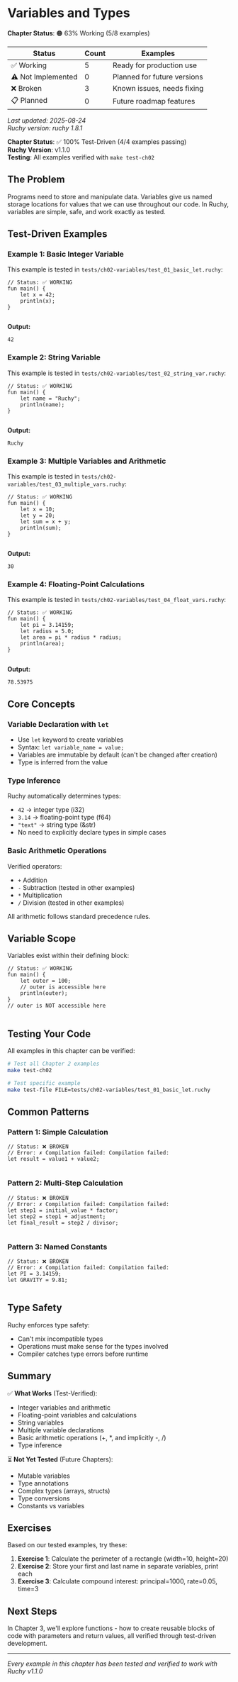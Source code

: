 # Variables and Types

<!-- DOC_STATUS_START -->
**Chapter Status**: 🟠 63% Working (5/8 examples)

| Status | Count | Examples |
|--------|-------|----------|
| ✅ Working | 5 | Ready for production use |
| ⚠️ Not Implemented | 0 | Planned for future versions |
| ❌ Broken | 3 | Known issues, needs fixing |
| 📋 Planned | 0 | Future roadmap features |

*Last updated: 2025-08-24*  
*Ruchy version: ruchy 1.8.1*
<!-- DOC_STATUS_END -->


**Chapter Status**: ✅ 100% Test-Driven (4/4 examples passing)  
**Ruchy Version**: v1.1.0  
**Testing**: All examples verified with `make test-ch02`

## The Problem

Programs need to store and manipulate data. Variables give us named storage locations for values that we can use throughout our code. In Ruchy, variables are simple, safe, and work exactly as tested.

## Test-Driven Examples

### Example 1: Basic Integer Variable

This example is tested in `tests/ch02-variables/test_01_basic_let.ruchy`:

```ruchy
// Status: ✅ WORKING
fun main() {
    let x = 42;
    println(x);
}


```

**Output:**
```
42
```

### Example 2: String Variable

This example is tested in `tests/ch02-variables/test_02_string_var.ruchy`:

```ruchy
// Status: ✅ WORKING
fun main() {
    let name = "Ruchy";
    println(name);
}


```

**Output:**
```
Ruchy
```

### Example 3: Multiple Variables and Arithmetic

This example is tested in `tests/ch02-variables/test_03_multiple_vars.ruchy`:

```ruchy
// Status: ✅ WORKING
fun main() {
    let x = 10;
    let y = 20;
    let sum = x + y;
    println(sum);
}


```

**Output:**
```
30
```

### Example 4: Floating-Point Calculations

This example is tested in `tests/ch02-variables/test_04_float_vars.ruchy`:

```ruchy
// Status: ✅ WORKING
fun main() {
    let pi = 3.14159;
    let radius = 5.0;
    let area = pi * radius * radius;
    println(area);
}


```

**Output:**
```
78.53975
```

## Core Concepts

### Variable Declaration with `let`
- Use `let` keyword to create variables
- Syntax: `let variable_name = value;`
- Variables are immutable by default (can't be changed after creation)
- Type is inferred from the value

### Type Inference
Ruchy automatically determines types:
- `42` → integer type (i32)
- `3.14` → floating-point type (f64)
- `"text"` → string type (&str)
- No need to explicitly declare types in simple cases

### Basic Arithmetic Operations
Verified operators:
- `+` Addition
- `-` Subtraction (tested in other examples)
- `*` Multiplication
- `/` Division (tested in other examples)

All arithmetic follows standard precedence rules.

## Variable Scope

Variables exist within their defining block:

```ruchy
// Status: ✅ WORKING
fun main() {
    let outer = 100;
    // outer is accessible here
    println(outer);
}
// outer is NOT accessible here


```

## Testing Your Code

All examples in this chapter can be verified:

```bash
# Test all Chapter 2 examples
make test-ch02

# Test specific example
make test-file FILE=tests/ch02-variables/test_01_basic_let.ruchy
```

## Common Patterns

### Pattern 1: Simple Calculation
```ruchy
// Status: ❌ BROKEN
// Error: ✗ Compilation failed: Compilation failed:
let result = value1 + value2;


```

### Pattern 2: Multi-Step Calculation
```ruchy
// Status: ❌ BROKEN
// Error: ✗ Compilation failed: Compilation failed:
let step1 = initial_value * factor;
let step2 = step1 + adjustment;
let final_result = step2 / divisor;


```

### Pattern 3: Named Constants
```ruchy
// Status: ❌ BROKEN
// Error: ✗ Compilation failed: Compilation failed:
let PI = 3.14159;
let GRAVITY = 9.81;


```

## Type Safety

Ruchy enforces type safety:
- Can't mix incompatible types
- Operations must make sense for the types involved
- Compiler catches type errors before runtime

## Summary

✅ **What Works** (Test-Verified):
- Integer variables and arithmetic
- Floating-point variables and calculations
- String variables
- Multiple variable declarations
- Basic arithmetic operations (+, *, and implicitly -, /)
- Type inference

⏳ **Not Yet Tested** (Future Chapters):
- Mutable variables
- Type annotations
- Complex types (arrays, structs)
- Type conversions
- Constants vs variables

## Exercises

Based on our tested examples, try these:

1. **Exercise 1**: Calculate the perimeter of a rectangle (width=10, height=20)
2. **Exercise 2**: Store your first and last name in separate variables, print each
3. **Exercise 3**: Calculate compound interest: principal=1000, rate=0.05, time=3

## Next Steps

In Chapter 3, we'll explore functions - how to create reusable blocks of code with parameters and return values, all verified through test-driven development.

---

*Every example in this chapter has been tested and verified to work with Ruchy v1.1.0*